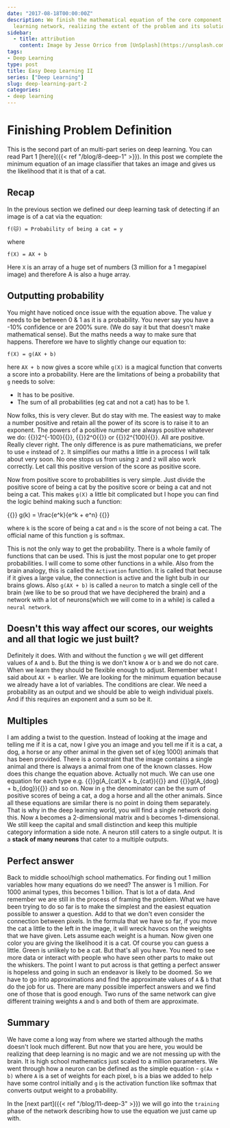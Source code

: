 ```yaml
---
date: "2017-08-18T00:00:00Z"
description: We finish the mathematical equation of the core component of the deep
  learning network, realizing the extent of the problem and its solutions.
sidebar:
  - title: attribution
    content: Image by Jesse Orrico from [UnSplash](https://unsplash.com/photos/rmWtVQN5RzU)
tags:
- Deep Learning
type: post
title: Easy Deep Learning II
series: ["Deep Learning"]
slug: deep-learning-part-2
categories:
- deep learning
---
```


# Finishing Problem Definition

This is the second part of an multi-part series on deep learning. You can read Part 1 [here]({{< ref "/blog/8-deep-1" >}}). In this post we complete the minimum equation of an image classifier that takes an image and gives us the likelihood that it is that of a cat.

## Recap
In the previous section we defined our deep learning task of detecting if an image is of a cat via the equation:

```
f(🐱) = Probability of being a cat = y
```
where

```
f(X) = AX + b
```

Here `X` is an array of a huge set of numbers (3 million for a 1 megapixel image) and therefore A is also a huge array.

## Outputting probability
You might have noticed once issue with the equation above. The value y needs to be between 0 & 1 as it is a probability. You never say you have a -10% confidence or are 200% sure. (We do say it but that doesn't make mathematical sense). But the maths needs a way to make sure that happens. Therefore we have to slightly change our equation to:

```
f(X) = g(AX + b)
```

here `AX + b` now gives a score while `g(X)` is a magical function that converts a score into a probability. Here are the limitations of being a probability that `g` needs to solve:
* It has to be positive.
* The sum of all probabilities (eg cat and not a cat) has to be 1.

Now folks, this is very clever. But do stay with me. The easiest way to make a number positive and retain all the power of its score is to raise it to an exponent. The powers of a positive number are always positive whatever we do: {{<tex inline>}}2^{-100}{{</tex>}}, {{<tex inline>}}2^0{{</tex>}} or {{<tex inline>}}2^{100}{{</tex>}}. All are positive. Really clever right. The only difference is as pure mathematicians, we prefer to use `e` instead of `2`. It simplifies our maths a little in a process I will talk about very soon. No one stops us from using `2` and `2` will also work correctly. Let call this positive version of the score as positive score.

Now from positive score to probabilities is very simple. Just divide the positive score of being a cat by the positive score or being a cat and not being a cat. This makes `g(X)` a little bit complicated but I hope you can find the logic behind making such a function:

{{<tex>}}
g(k) = \frac{e^k}{e^k + e^n}
{{</tex>}}

where `k` is the score of being a cat and `n` is the score of not being a cat. The official name of this function `g` is softmax.

This is not the only way to get the probability. There is a whole family of functions that can be used. This is just the most popular one to get proper probabilities. I will come to some other functions in a while. Also from the brain analogy, this is called the `Activation` function. It is called that because if it gives a large value, the connection is active and the light bulb in our brains glows. Also `g(AX + b)` is called a `neuron` to match a single cell of the brain (we like to be so proud that we have deciphered the brain) and a network with a lot of neurons(which we will come to in a while) is called a `neural network`.

## Doesn't this way affect our scores, our weights and all that logic we just built?
Definitely it does. With and without the function `g` we will get different values of `A` and `b`. But the thing is we don't know `A` or `b` and we do not care. When we learn they should be flexible enough to adjust. Remember what I said about `AX + b` earlier. We are looking for the minimum equation because we already have a lot of variables. The conditions are clear. We need a probability as an output and we should be able to weigh individual pixels. And if this requires an exponent and a sum so be it.

## Multiples
I am adding a twist to the question. Instead of looking at the image and telling me if it is a cat, now I give you an image and you tell me if it is a cat, a dog, a horse or any other animal in the given set of `k`(eg 1000) animals that has been provided. There is a constraint that the image contains a single animal and there is always a animal from one of the known classes. How does this change the equation above. Actually not much. We can use one equation for each type e.g. {{<tex inline>}}g(A_{cat}X + b_{cat}){{</tex>}} and {{<tex inline>}}g(A_{dog} + b_{dog}){{</tex>}} and so on. Now in `g` the denominator can be the sum of positive scores of being a cat, a dog a horse and all the other animals. Since all these equations are similar there is no point in doing them separately. That is why in the deep learning world, you will find a single network doing this. Now `A` becomes a 2-dimensional matrix and `b` becomes 1-dimensional. We still keep the capital and small distinction and keep this multiple category information a side note. A neuron still caters to a single output. It is a **stack of many neurons** that cater to a multiple outputs.

## Perfect answer
Back to middle school/high school mathematics. For finding out 1 million variables how many equations do we need? The answer is 1 million. For 1000 animal types, this becomes 1 billion. That is lot a of data. And remember we are still in the process of framing the problem. What we have been trying to do so far is to make the simplest and the easiest equation possible to answer a question. Add to that we don't even consider the connection between pixels. In the formula that we have so far, if you move the cat a little to the left in the image, it will wreck havocs on the weights that we have given. Lets assume each weight is a human. Now given one color you are giving the likelihood it is a cat. Of course you can guess a little. Green is unlikely to be a cat. But that's all you have. You need to see more data or interact with people who have seen other parts to make out the whiskers.
The point I want to put across is that getting a perfect answer is hopeless and going in such an endeavor is likely to be doomed. So we have to go into approximations and find the approximate values of `A` & `b` that do the job for us. There are many possible imperfect answers and we find one of those that is good enough. Two runs of the same network can give different training weights `A` and `b` and both of them are approximate.

## Summary
We have come a long way from where we started although the maths doesn't look much different. But now that you are here, you would be realizing that deep learning is no magic and we are not messing up with the brain. It is high school mathematics just scaled to a million parameters. We went through how a neuron can be defined as the simple equation - `g(Ax + b)` where `A` is a set of weights for each pixel, `b` is a bias we added to help have some control initially and `g` is the activation function like softmax that converts output weight to a probability.

In the [next part]({{< ref "/blog/11-deep-3" >}}) we will go into the `training` phase of the network describing how to use the equation we just came up with.
